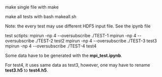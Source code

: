 make single file with 
	make

make all tests with
	bash makeall.sh

Note: the every test may use different HDF5 input file. See the ipynb file

test sctipts:
	mpirun -np 4 --oversubscribe ./TEST-1 
	mpirun -np 4 --oversubscribe ./TEST-2 test2
	mpirun -np 4 --oversubscribe ./TEST-3 test3
	mpirun -np 4 --oversubscribe ./TEST-4 test4

Some data have to be generated with the **mpi_test.ipynb**. 

For test4, it uses same data as test3, however, one may have to rename **test3.h5** to **test4.h5**.
